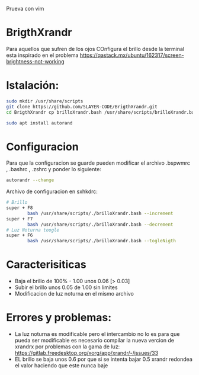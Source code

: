Prueva con vim

# BrigthXrandr

Para aquellos que sufren de los ojos
COnfigura el brillo desde la terminal
esta inspirado en el problema https://qastack.mx/ubuntu/162317/screen-brightness-not-working

# Istalación:

```bash
sudo mkdir /usr/share/scripts
git clone https://github.com/SLAYER-CODE/BrigthXrandr.git
cd BrigthXrandr cp brilloXrandr.bash /usr/share/scripts/brilloXrandr.bash
```

```bash
sudo apt install autorand
```

# Configuracion
Para que la configuracion se guarde pueden modificar el archivo .bspwmrc , .bashrc , .zshrc
y ponder lo siguiente:

```bash
autorandr --change
```
Archivo de configuracion en sxhkdrc:

```bash
# Brillo
super + F8
        bash /usr/share/scripts/./brilloXrandr.bash --increment
super + F7
        bash /usr/share/scripts/./brilloXrandr.bash --decrement
# Luz Noturna toogle
super + F6
        bash /usr/share/scripts/./brilloXrandr.bash --togleNigth
````

# Caracterisiticas
* Baja el brillo de 100% - 1.00 unos 0.06 [> 0.03]
* Subir el brillo unos 0.05 de 1.00 sin limites
* Modificacion de luz noturna en el mismo archivo

# Errores y problemas:
* La luz noturna es modificable pero el intercambio no lo es para que pueda ser modificable es necesario compilar la nueva vercion de xrandrx por problemas con la gama de luz: https://gitlab.freedesktop.org/xorg/app/xrandr/-/issues/33
* EL brillo se baja unos 0.6 por que si se intenta bajar 0.5 xrandr redondea el valor haciendo que este nunca baje
